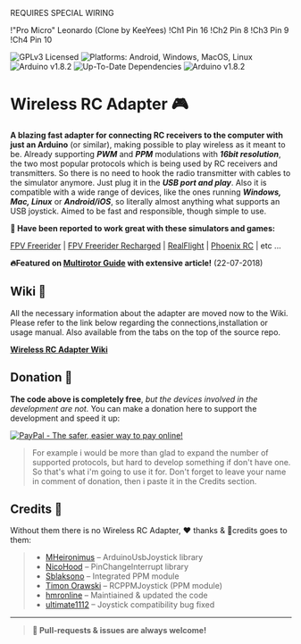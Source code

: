 REQUIRES SPECIAL WIRING

!"Pro Micro" Leonardo (Clone by KeeYees)
!Ch1 Pin 16
!Ch2 Pin 8
!Ch3 Pin 9
!Ch4 Pin 10



![GPLv3 Licensed](https://img.shields.io/badge/license-GPLv3-blue.svg) ![Platforms: Android, Windows, MacOS, Linux](https://img.shields.io/badge/platforms-Android%20%7C%20Windows%20%7C%20Mac%20%7C%20Linux-lightgrey.svg) ![Arduino v1.8.2](https://img.shields.io/badge/arduino-v1.8.2-brightgreen.svg) ![Up-To-Date Dependencies](https://img.shields.io/badge/dependencies-Up%20To%20Date-blue.svg) ![Arduino v1.8.2](https://img.shields.io/badge/development-Active-orange.svg)

# Wireless RC Adapter 🎮
**A blazing fast adapter for connecting RC receivers to the computer with just an Arduino** (or similar), making possible to play wireless as it meant to be. Already supporting ***PWM*** and ***PPM*** modulations with ***16bit resolution***, the two most popular protocols which is being used by RC receivers and transmitters. So there is no need to hook the radio transmitter with cables to the simulator anymore. Just plug it in the ***USB port and play***. Also it is compatible with a wide range of devices, like the ones running ***Windows, Mac, Linux*** or ***Android/iOS***, so literally almost anything what supports an USB joystick. Aimed to be fast and responsible, though simple to use.

**💬 Have been reported to work great with these simulators and games:**

[FPV Freerider](http://fpv-freerider.itch.io/fpv-freerider) | [FPV Freerider Recharged](http://fpv-freerider.itch.io/fpv-freerider-recharged) | [RealFlight](http://www.realflight.com) | [Phoenix RC](http://www.phoenix-sim.com) | etc ...

**🔥Featured on [Multirotor Guide](http://www.multirotorguide.com/guide/arduino-as-wireless-rc-simulator-dongle-usb-rc-sim-adapter/) with extensive article!** (22-07-2018)

## Wiki 📖
All the necessary information about the adapter are moved now to the Wiki. Please refer to the link below regarding the connections,installation or usage manual. Also available from the tabs on the top of the source repo.

**[Wireless RC Adapter Wiki](http://github.com/wireless-rc-adapter/wireless-rc-adapter/wiki)**

## Donation 🍺
**The code above is completely free**, *but the devices involved in the development are not.* You can make a donation here to support the development and speed it up:

[![PayPal - The safer, easier way to pay online!](https://www.paypalobjects.com/en_US/i/btn/btn_donate_LG.gif)](https://www.paypal.com/cgi-bin/webscr?cmd=_s-xclick&hosted_button_id=E5N2JXWXTS8MG&source=url)

> For example i would be more than glad to expand the number of supported protocols, but hard to develop something if don't have one. So that's what i'm going to use it for. Don't forget to leave your name in comment of donation, then i paste it in the Credits section.

## Credits 🤝
Without them there is no Wireless RC Adapter, ❤️ thanks & 🎉credits goes to them:

> - [MHeironimus](http://github.com/MHeironimus) – ArduinoUsbJoystick
   library
> - [NicoHood](http://github.com/NicoHood) – PinChangeInterrupt
   library
> - [Sblaksono](http://github.com/sblaksono) – Integrated PPM module
> - [Timon Orawski](http://github.com/timonorawski) – RCPPMJoystick (PPM module)
> - [hmronline](https://github.com/hmronline) – Maintiained & updated the code
> - [ultimate1112](https://github.com/ultimate1112) – Joystick compatibility bug fixed
---
> **🚧 Pull-requests & issues are always welcome!**
